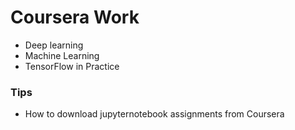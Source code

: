 # Coursera Work

+ Deep learning  
+ Machine  Learning  
+ TensorFlow in Practice  



### Tips

+ How to download jupyternotebook assignments from Coursera